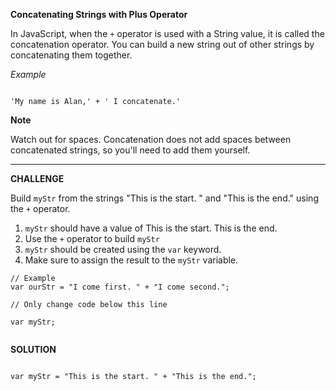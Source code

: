 **Concatenating Strings with Plus Operator**

In JavaScript, when the `+` operator is used with a String value, it is called the concatenation operator. You can build a new string out of other strings by concatenating them together.

_Example_
```

'My name is Alan,' + ' I concatenate.'

```
**Note**

Watch out for spaces. Concatenation does not add spaces between concatenated strings, so you'll need to add them yourself.

-----------------

**CHALLENGE**

Build `myStr` from the strings "This is the start. " and "This is the end." using the `+` operator.

1. `myStr` should have a value of This is the start. This is the end.
2. Use the `+` operator to build `myStr`
3. `myStr` should be created using the `var` keyword.
4. Make sure to assign the result to the `myStr` variable.
```
// Example
var ourStr = "I come first. " + "I come second.";

// Only change code below this line

var myStr;


````

**SOLUTION**
```

var myStr = "This is the start. " + "This is the end.";


```
